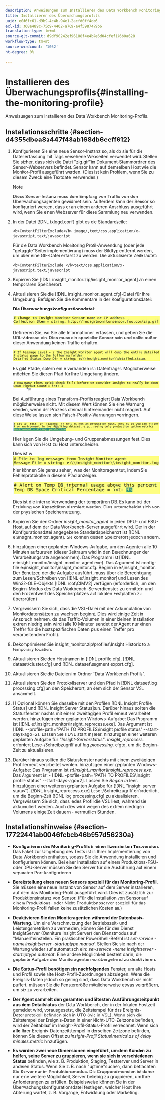 ```yaml
---
description: Anweisungen zum Installieren des Data Workbench Monitoring-Profils.
title: Installieren des Überwachungsprofils
uuid: e0d6fc61-d9b9-4c4b-94e1-2acfd0ff4de6
exl-id: 368e489c-75c9-4402-a709-a4f5987459b6
translation-type: tm+mt
source-git-commit: d9df90242ef96188f4e4b5e6d04cfef196b0a628
workflow-type: tm+mt
source-wordcount: '1052'
ht-degree: 0%

---
```


# Installieren des Überwachungsprofils{#installing-the-monitoring-profile}

Anweisungen zum Installieren des Data Workbench Monitoring-Profils.

## Installationsschritte {#section-d4355dbea8a447f48ab168db6ccff612}

1. Konfigurieren Sie eine neue Sensor-Instanz so, als ob sie für die Datenerfassung mit Tags versehene Webseiten verwendet wird. Stellen Sie sicher, dass sich die Datei &quot;zig.gif&quot;im Dokument-Stammordner des Sensor-Webservers befindet. Sensor kann auf demselben Host wie die Monitor-Profil ausgeführt werden. (Dies ist kein Problem, wenn Sie zu diesem Zweck eine Textdatei verwenden.)

   >[!NOTE]
   >
   >Diese Sensor-Instanz muss dem Empfang von Traffic von den Überwachungsagenten gewidmet sein. Außerdem kann der Sensor so konfiguriert werden, dass er an einem anderen Anschluss ausgeführt wird, wenn Sie einen Webserver für diese Sammlung neu verwenden.

1. In der Datei [!DNL txlogd.conf] gibt es die Standardzeile:

   ```
   <b>ContentFilterExclude</b> image/,text/css,application/x-javascript,text/javascript
   ```

   Für die Data Workbench Monitoring Profil-Anwendung (oder jede &quot;getaggte&quot;Seitenimplementierung) muss der Bildtyp entfernt werden, um über eine GIF-Datei erfasst zu werden. Die aktualisierte Zeile lautet:

   ```
   <b>ContentFilterExclude </b>text/css,application/x-javascript,text/javascript
   ```

1. Kopieren Sie [!DNL insight_monitor.zip/insight_monitor_agent] an einen temporären Speicherort.
1. Aktualisieren Sie die [!DNL insight_monitor_agent.cfg]-Datei für Ihre Umgebung. Befolgen Sie die Kommentare in der Konfigurationsdatei:

   **Die Überwachungskonfigurationsdatei:**

   ![](assets/monitor_agent_cfg_sensor.png)

   Definieren Sie, wo Sie alle Informationen erfassen, und geben Sie die URL-Adresse ein. Dies muss ein spezieller Sensor sein und sollte außer dieser Anwendung keinen Traffic erhalten.

   ![](assets/monitor_agent_cfg_dump.png)

   Es gibt Pfade, sofern ein e vorhanden ist: Datenträger. Möglicherweise möchten Sie diesen Pfad für Ihre Umgebung ändern.

   ![](assets/monitor_agent_cfg_quickcheck.png)

   Bei Ausführung eines Transform-Profils reagiert Data Workbench möglicherweise nicht. Mit diesem Wert können Sie eine Warnung senden, wenn der Prozess dreimal hintereinander nicht reagiert. Auf diese Weise lassen sich Falsch-Positiv-Warnungen verringern.

   ![](assets/monitor_agent_cfg_groups.png)

   Hier legen Sie die Umgebung- und Gruppenabmessungen fest. Dies kann sich von Host zu Host unterscheiden.

   Dies ist w ![](assets/monitor_agent_cfg_debug.png)hier können Sie genau sehen, was der Monitoragent tut, indem Sie Fehlerprotokolle in diesem Pfad anzeigen.

   ![](assets/monitor_agent_cfg_tempdb.png)

   Dies ist die interne Verwendung der temporären DB. Es kann bei der Erzielung von Kapazitäten alarmiert werden. Dies unterscheidet sich von der physischen Speichernutzung.

1. Kopieren Sie den Ordner *insight_monitor_agent* in jeden DPU- und FSU-Host, auf dem der Data Workbench-Server ausgeführt wird. Der in der Konfigurationsdatei angegebene Standardspeicherort ist [!DNL e:\insight_monitor_agent]. Sie können diesen Speicherort jedoch ändern.

1. hinzufügen einer geplanten Windows-Aufgabe, um den Agenten alle 10 Minuten aufzurufen (dieser Zeitraum wird in den Berechnungen der Verarbeitungsrate angenommen). Das Programm ist [!DNL e:insight_monitor/insight_monitor_agent.exe]. Das Argument ist config-file e:\insight_monitor\insight_monitor.cfg. Beginn in e:\insight_monitor. Der Benutzer, der die Aufgabe ausführt, muss über die Berechtigung zum Lesen/Schreiben von [!DNL e:\insight_monitor] und Lesen des Win32-OLE-Objekts [!DNL root\CIMV2] verfügen (erforderlich, um den Beginn-Modus des Data Workbench-Serverdienstes zu ermitteln und den Prozentwert des Speicherplatzes auf lokalen Festplatten zu überprüfen)

1. Vergewissern Sie sich, dass die VSL-Datei mit der Akkumulation von Monitordatensätzen zu wachsen beginnt. Dies wird einige Zeit in Anspruch nehmen, da das Traffic-Volumen in einer kleinen Installation extrem niedrig sein wird (alle 10 Minuten sendet der Agent nur einen Treffer für die hostspezifischen Daten plus einen Treffer pro verarbeitendem Profil).
1. Dekomprimieren Sie insight_monitor.zip\profiles\Insight Historic to a temporary location.
1. Aktualisieren Sie den Hostnamen in [!DNL profile.cfg], [!DNL dataset\cluster.cfg] und [!DNL dataset\segment export.cfg].

1. Aktualisieren Sie die Dateien im Ordner &quot;Data Workbench Profils&quot;.
1. Aktualisieren Sie den Protokollserver und den Pfad in [!DNL dataset\log processing.cfg] an den Speicherort, an dem sich der Sensor VSL ansammelt.
1. [] Optional können Sie dasselbe mit den Profilen  [!DNL Insight Profile Status] und  [!DNL Insight Server Status]tun. Darüber hinaus sollten die Statusfenster nachts mit einem zweitägigen Profil erneut verarbeitet werden. hinzufügen einer geplanten Windows-Aufgabe: Das Programm ist [!DNL e:\insight_monitor\insight_reprocess.exe]. Das Argument ist [!DNL --profile-path="PATH TO PROFILES\insight profile status" --start-days-ago=2]. Lassen Sie [!DNL start in] leer. hinzufügen einer weiteren geplanten Aufgabe für *&quot;Insight-Serverstatus&quot;*. *insight_reprocess.* erfordert Lese-/Schreibzugriff auf  *log processing.* cfgto, um die Beginn-Zeit zu aktualisieren.

1. Darüber hinaus sollten die Statusfenster nachts mit einem zweitägigen Profil erneut verarbeitet werden. hinzufügen einer geplanten Windows-Aufgabe: Das Programm ist *e:\insight_monitor\insight_reprocess.exe*. Das Argument ist - [!DNL -profile-path="PATH TO PROFILES\insight profile status" --start-days-ago=2]. Lassen Sie *Beginn in* leer. hinzufügen einer weiteren geplanten Aufgabe für [!DNL "insight server status"]. [!DNL insight_reprocess.exe] Lese-/Schreibzugriff erforderlich, um die Beginn-Zeit  [!DNL log processing.cfg] zu aktualisieren. Vergewissern Sie sich, dass jedes Profil die VSL liest, während sie akkumuliert werden. Auch dies wird wegen des extrem niedrigen Volumens einige Zeit dauern - vermutlich Stunden.

## Installationshinweise {#section-17722441ab0046fcbcb46b957d56230a}

* **Konfigurieren des Monitoring-Profils in einer lizenzierten Testversion**. Das Paket zur Umgebung des Tests ist in Ihrer Implementierung von Data Workbench enthalten, sodass Sie die Anwendung installieren und konfigurieren können. Bei einer Installation auf einem Produktions-FSU- oder DPU-Server müssen Sie den Server für die Ausführung auf einem separaten Port konfigurieren.
* **Bereitstellung eines neuen Sensors speziell für das Monitoring-Profil**. Sie müssen eine neue Instanz von Sensor auf dem Server installieren, auf dem das Monitoring-Profil ausgeführt wird. Dies ist zusätzlich zur Produktionsinstanz von Sensor. (Für die Installation von Sensor auf einem Produktions- oder Nicht-Produktionsserver speziell für das Monitoring-Profil fallen keine zusätzlichen Kosten an.)
* **Deaktivieren Sie den Monitoragenten während der Datenbasis-Wartung**. Um eine Verschmutzung der Betriebszeit- und Leistungsmetriken zu vermeiden, können Sie für den Dienst InsightServer (Omniture Insight Server) den Dienstmodus auf &quot;Manuell&quot;einstellen. Ein praktischer PowerShell-Befehl ist *set-service -name insightserver -startuptype manual*. Stellen Sie sie nach der Wartung wieder auf automatisch ein: *set-service -name insightserver -startuptype automat*. Eine andere Möglichkeit besteht darin, die geplante Aufgabe des Monitoragenten vorübergehend zu deaktivieren.
* **Die Status-Profil benötigen ein nachfolgendes** Fenster, um alte Hosts und Profil sowie alte Host-Profil-Zuordnungen abzulegen. Wenn die Ereignis-Daten jedoch so gering sind, dass Data Workbench sie nicht puffert, müssen Sie die Fenstergröße möglicherweise etwas vergrößern, um sie zu verarbeiten.
* **Der Agent sammelt den gesamten und ältesten Ausführungszeitpunkt aus dem Detailstatus** der Data Workbench, der in der lokalen Hostzeit gemeldet wird, vorausgesetzt, die Zeitstempel für das Ereignis-Datenprotokoll befinden sich in UTC (wie in VSL). Wenn sich die Zeitstempel der Ereignis-Daten in einer Nicht-UTC-Zeitzone befinden, wird der Zeitablauf im Insight-Profil-Status-Profil verrechnet. Wenn sich **alle** Ihrer Ereignis-Datenzeitstempel in derselben Zeitzone befinden, können Sie diesen Offset zu *Insight-Profil Status\metrics\as of delay minutes.metric* hinzufügen.

* **Es wurden zwei neue Dimensionen eingeführt, um dem Kunden zu helfen, seine Server zu gruppieren, wenn sie sich in verschiedenen Status** befinden, wie z. B. Produktion, Staging, Testserver und Server in anderen Status. Wenn Sie z. B. nach &quot;uptime&quot;suchen, dann betrachten Sie Server nur im Produktionsmodus. Die Gruppendimension ist daher nur eine weitere Möglichkeit, Server beliebig zu gruppieren, um Ihre Anforderungen zu erfüllen. Beispielsweise können Sie in der Überwachungskonfigurationsdatei festlegen, welcher Host Ihre Abteilung wartet, z. B. Vorgänge, Entwicklung oder Marketing.
